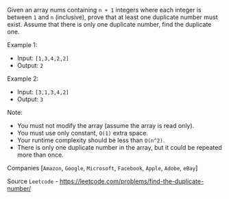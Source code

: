 Given an array nums containing `n + 1` integers where each integer is between `1` and `n` (inclusive), prove that at least one duplicate number must exist. Assume that there is only one duplicate number, find the duplicate one.

Example 1:

- Input: `[1,3,4,2,2]`
- Output: `2`

Example 2:

- Input: `[3,1,3,4,2]`
- Output: `3`

Note:

- You must not modify the array (assume the array is read only).
- You must use only constant, `O(1)` extra space.
- Your runtime complexity should be less than `O(n^2)`.
- There is only one duplicate number in the array, but it could be repeated more than once.

Companies [`Amazon`, `Google`, `Microsoft`, `Facebook`, `Apple`, `Adobe`, `eBay`]

Source `Leetcode` - https://leetcode.com/problems/find-the-duplicate-number/